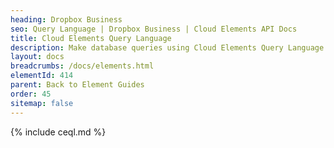 ```yaml
---
heading: Dropbox Business
seo: Query Language | Dropbox Business | Cloud Elements API Docs
title: Cloud Elements Query Language
description: Make database queries using Cloud Elements Query Language.
layout: docs
breadcrumbs: /docs/elements.html
elementId: 414
parent: Back to Element Guides
order: 45
sitemap: false
---
```


{% include ceql.md %}
